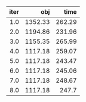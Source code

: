 |  iter |       obj |     time |
| -----:| ---------:| --------:|
| $1.0$ | $1352.33$ | $262.29$ |
| $2.0$ | $1194.86$ | $231.96$ |
| $3.0$ | $1155.35$ | $265.99$ |
| $4.0$ | $1117.18$ | $259.07$ |
| $5.0$ | $1117.18$ | $243.47$ |
| $6.0$ | $1117.18$ | $245.06$ |
| $7.0$ | $1117.18$ | $248.67$ |
| $8.0$ | $1117.18$ |  $247.7$ |

